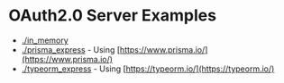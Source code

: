 # OAuth2.0 Server Examples

* [./in_memory](../test/e2e/_helpers/in_memory)
* [./prisma_express](prisma_express) - Using [https://www.prisma.io/](https://www.prisma.io/)
* [./typeorm_express](typeorm_express) - Using [https://typeorm.io/](https://typeorm.io/)
